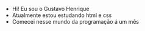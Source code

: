 - Hi! Eu sou o Gustavo Henrique
-  Atualmente estou estudando html e css 
-  Comecei nesse mundo da programação á um mês
